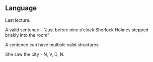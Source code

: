 ## Language 

Last lecture.

A valid sentence - "Just before nine o'clock Sherlock Holmes stepped briskly into the room"

A sentence can have multiple valid structures.

She saw the city - 
N, V, D, N.